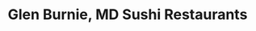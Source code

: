---
layout: city
title: Glen Burnie, MD Sushi Restaurants
permalink: /maryland/glen-burnie/
stateAbbr: MD
stateName: Maryland
cityName: Glen Burnie

---